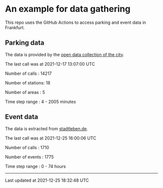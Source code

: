 # An example for data gathering

This repo uses the GitHub Actions to access parking and event data in Frankfurt.

## Parking data
The data is provided by the [open data collection of the city](https://www.offenedaten.frankfurt.de/).

The last call was at 2021-12-17 13:07:00 UTC

Number of calls   : 14217

Number of stations:    18

Number of areas   :     5

Time step range   :     4 -  2005 minutes


## Event data
The data is extracted from [stadtleben.de](https://stadtleben.de/frankfurt/).

The last call was at 2021-12-25 16:00:06 UTC

Number of calls   : 1710

Number of events  : 1775

Time step range   :    0 -   74 hours


----

Last updated at 2021-12-25 18:32:48 UTC

